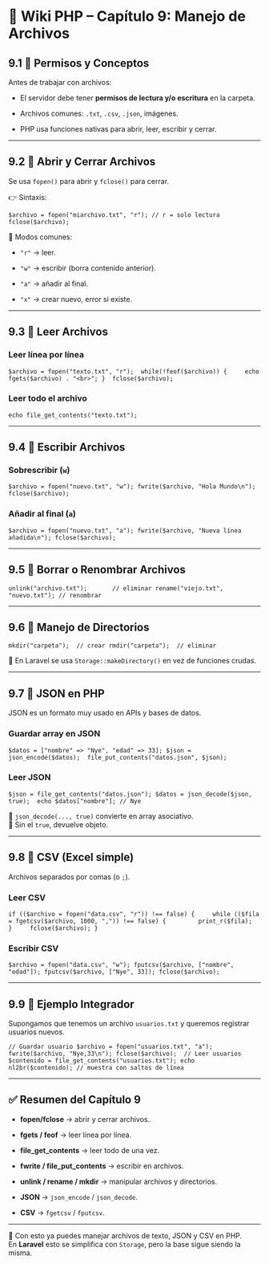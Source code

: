 # 📘 Wiki PHP – Capítulo 9: Manejo de Archivos

## 9.1 🔹 Permisos y Conceptos

Antes de trabajar con archivos:

- El servidor debe tener **permisos de lectura y/o escritura** en la carpeta.
    
- Archivos comunes: `.txt`, `.csv`, `.json`, imágenes.
    
- PHP usa funciones nativas para abrir, leer, escribir y cerrar.
    

---

## 9.2 🔹 Abrir y Cerrar Archivos

Se usa `fopen()` para abrir y `fclose()` para cerrar.

👉 Sintaxis:

`$archivo = fopen("miarchivo.txt", "r"); // r = solo lectura fclose($archivo);`

📌 Modos comunes:

- `"r"` → leer.
    
- `"w"` → escribir (borra contenido anterior).
    
- `"a"` → añadir al final.
    
- `"x"` → crear nuevo, error si existe.
    

---

## 9.3 🔹 Leer Archivos

### Leer línea por línea

`$archivo = fopen("texto.txt", "r");  while(!feof($archivo)) {     echo fgets($archivo) . "<br>"; }  fclose($archivo);`

### Leer todo el archivo

`echo file_get_contents("texto.txt");`

---

## 9.4 🔹 Escribir Archivos

### Sobrescribir (`w`)

`$archivo = fopen("nuevo.txt", "w"); fwrite($archivo, "Hola Mundo\n"); fclose($archivo);`

### Añadir al final (`a`)

`$archivo = fopen("nuevo.txt", "a"); fwrite($archivo, "Nueva línea añadida\n"); fclose($archivo);`

---

## 9.5 🔹 Borrar o Renombrar Archivos

`unlink("archivo.txt");       // eliminar rename("viejo.txt", "nuevo.txt"); // renombrar`

---

## 9.6 🔹 Manejo de Directorios

`mkdir("carpeta");  // crear rmdir("carpeta");  // eliminar`

📌 En Laravel se usa `Storage::makeDirectory()` en vez de funciones crudas.

---

## 9.7 🔹 JSON en PHP

JSON es un formato muy usado en APIs y bases de datos.

### Guardar array en JSON

`$datos = ["nombre" => "Nye", "edad" => 33]; $json = json_encode($datos);  file_put_contents("datos.json", $json);`

### Leer JSON

`$json = file_get_contents("datos.json"); $datos = json_decode($json, true);  echo $datos["nombre"]; // Nye`

📌 `json_decode(..., true)` convierte en array asociativo.  
📌 Sin el `true`, devuelve objeto.

---

## 9.8 🔹 CSV (Excel simple)

Archivos separados por comas (o `;`).

### Leer CSV

`if (($archivo = fopen("data.csv", "r")) !== false) {     while (($fila = fgetcsv($archivo, 1000, ",")) !== false) {         print_r($fila);     }     fclose($archivo); }`

### Escribir CSV

`$archivo = fopen("data.csv", "w"); fputcsv($archivo, ["nombre", "edad"]); fputcsv($archivo, ["Nye", 33]); fclose($archivo);`

---

## 9.9 🔹 Ejemplo Integrador

Supongamos que tenemos un archivo `usuarios.txt` y queremos registrar usuarios nuevos.

`// Guardar usuario $archivo = fopen("usuarios.txt", "a"); fwrite($archivo, "Nye,33\n"); fclose($archivo);  // Leer usuarios $contenido = file_get_contents("usuarios.txt"); echo nl2br($contenido); // muestra con saltos de línea`

---

## ✅ Resumen del Capítulo 9

- **fopen/fclose** → abrir y cerrar archivos.
    
- **fgets / feof** → leer línea por línea.
    
- **file_get_contents** → leer todo de una vez.
    
- **fwrite / file_put_contents** → escribir en archivos.
    
- **unlink / rename / mkdir** → manipular archivos y directorios.
    
- **JSON** → `json_encode` / `json_decode`.
    
- **CSV** → `fgetcsv` / `fputcsv`.
    

---

📌 Con esto ya puedes manejar archivos de texto, JSON y CSV en PHP.  
En **Laravel** esto se simplifica con `Storage`, pero la base sigue siendo la misma.